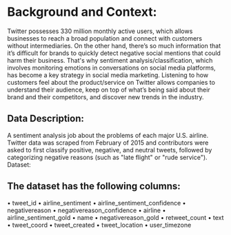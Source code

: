 # Background and Context:
Twitter possesses 330 million monthly active users, which allows businesses to reach a broad
population and connect with customers without intermediaries. On the other hand, there’s so much
information that it’s difficult for brands to quickly detect negative social mentions that could harm their
business.
That's why sentiment analysis/classification, which involves monitoring emotions in conversations on
social media platforms, has become a key strategy in social media marketing.
Listening to how customers feel about the product/service on Twitter allows companies to understand
their audience, keep on top of what’s being said about their brand and their competitors, and discover
new trends in the industry.
## Data Description:
A sentiment analysis job about the problems of each major U.S. airline. Twitter data was scraped from
February of 2015 and contributors were asked to first classify positive, negative, and neutral tweets,
followed by categorizing negative reasons (such as "late flight" or "rude service").
Dataset:
## The dataset has the following columns:
• tweet_id
• airline_sentiment
• airline_sentiment_confidence
• negativereason
• negativereason_confidence
• airline
• airline_sentiment_gold
• name
• negativereason_gold
• retweet_count
• text
• tweet_coord
• tweet_created
• tweet_location
• user_timezone
